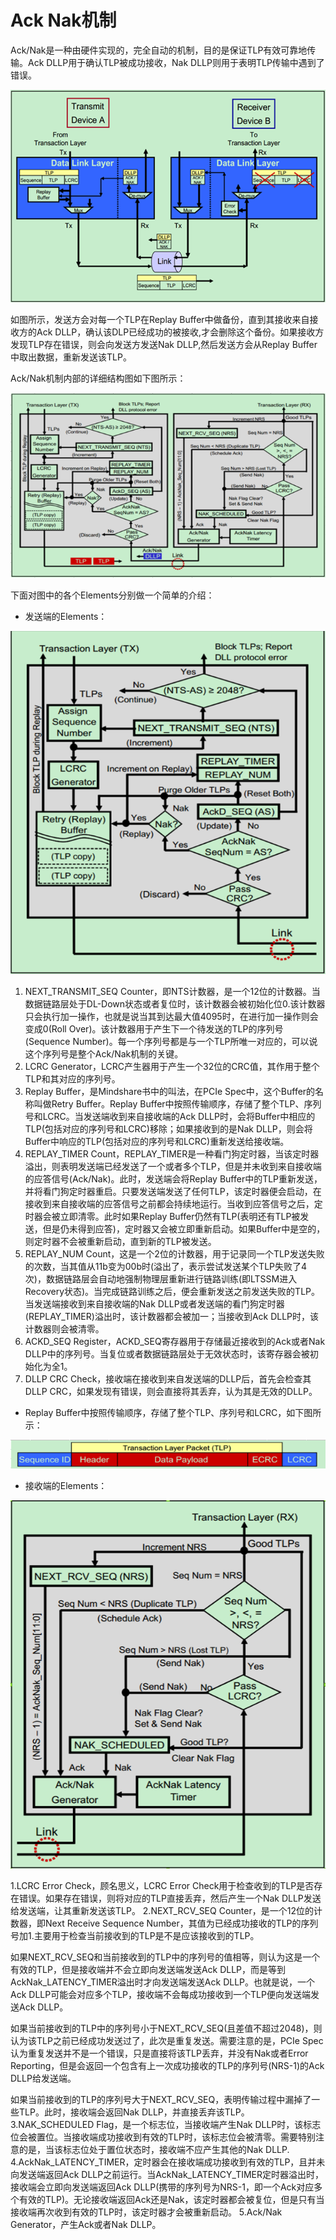 # Ack Nak机制
Ack/Nak是一种由硬件实现的，完全自动的机制，目的是保证TLP有效可靠地传输。Ack DLLP用于确认TLP被成功接收，Nak DLLP则用于表明TLP传输中遇到了错误。

![Ack_Nak机制1](./image/Ack_Nak%E6%9C%BA%E5%88%B61.png "Ack_Nak机制1")

如图所示，发送方会对每一个TLP在Replay Buffer中做备份，直到其接收来自接收方的Ack DLLP，确认该DLP已经成功的被接收,才会删除这个备份。如果接收方发现TLP存在错误，则会向发送方发送Nak DLLP,然后发送方会从Replay Buffer中取出数据，重新发送该TLP。

Ack/Nak机制内部的详细结构图如下图所示：

![Ack_Nak机制内部详细结构图](./image/Ack_Nak%E6%9C%BA%E5%88%B6%E5%86%85%E9%83%A8%E8%AF%A6%E7%BB%86%E7%BB%93%E6%9E%84%E5%9B%BE.png "Ack_Nak机制内部详细结构图")

下面对图中的各个Elements分别做一个简单的介绍：

- 发送端的Elements：

![发送端Elements](./image/%E5%8F%91%E9%80%81%E7%AB%AFElements.png "发送端Elements")

1. NEXT_TRANSMIT_SEQ Counter，即NTS计数器，是一个12位的计数器。当数据链路层处于DL-Down状态或者复位时，该计数器会被初始化位0.该计数器只会执行加一操作，也就是说当其到达最大值4095时，在进行加一操作则会变成0(Roll Over)。该计数器用于产生下一个待发送的TLP的序列号(Sequence Number)。每一个序列号都是与一个TLP所唯一对应的，可以说这个序列号是整个Ack/Nak机制的关键。
2. LCRC Generator，LCRC产生器用于产生一个32位的CRC值，其作用于整个TLP和其对应的序列号。
3. Replay Buffer，是Mindshare书中的叫法，在PCIe Spec中，这个Buffer的名称叫做Retry Buffer。Replay Buffer中按照传输顺序，存储了整个TLP、序列号和LCRC。当发送端收到来自接收端的Ack DLLP时，会将Buffer中相应的TLP(包括对应的序列号和LCRC)移除；如果接收到的是Nak DLLP，则会将Buffer中响应的TLP(包括对应的序列号和LCRC)重新发送给接收端。
4. REPLAY_TIMER Count，REPLAY_TIMER是一种看门狗定时器，当该定时器溢出，则表明发送端已经发送了一个或者多个TLP，但是并未收到来自接收端的应答信号(Ack/Nak)。此时，发送端会将Replay Buffer中的TLP重新发送，并将看门狗定时器重启。只要发送端发送了任何TLP，该定时器便会启动，在接收到来自接收端的应答信号之前都会持续地运行。当收到应答信号之后，定时器会被立即清零。此时如果Replay Buffer仍然有TLP(表明还有TLP被发送，但是仍未得到应答)，定时器又会被立即重新启动。如果Buffer中是空的，则定时器不会被重新启动，直到新的TLP被发送。
5. REPLAY_NUM Count，这是一个2位的计数器，用于记录同一个TLP发送失败的次数，当其值从11b变为00b时(溢出了，表示尝试发送某个TLP失败了4次)，数据链路层会自动地强制物理层重新进行链路训练(即LTSSM进入Recovery状态)。当完成链路训练之后，便会重新发送之前发送失败的TLP。当发送端接收到来自接收端的Nak DLLP或者发送端的看门狗定时器(REPLAY_TIMER)溢出时，该计数器都会被加一；当接收到Ack DLLP时，该计数器则会被清零。
6. ACKD_SEQ Register，ACKD_SEQ寄存器用于存储最近接收到的Ack或者Nak DLLP中的序列号。当复位或者数据链路层处于无效状态时，该寄存器会被初始化为全1。
7. DLLP CRC Check，接收端在接收到来自发送端的DLLP后，首先会检查其DLLP CRC，如果发现有错误，则会直接将其丢弃，认为其是无效的DLLP。
   
- Replay Buffer中按照传输顺序，存储了整个TLP、序列号和LCRC，如下图所示：

![Retry_Buffer结构图](./image/Retry_Buffer%E7%BB%93%E6%9E%84%E5%9B%BE.png "Retry_Buffer结构图")

- 接收端的Elements：
  
![接收端Elements](./image/%E6%8E%A5%E6%94%B6%E7%AB%AFElements.png "接收端Elements")

1.LCRC Error Check，顾名思义，LCRC Error Check用于检查收到的TLP是否存在错误。如果存在错误，则将对应的TLP直接丢弃，然后产生一个Nak DLLP发送给发送端，让其重新发送该TLP。
2.NEXT_RCV_SEQ Counter，是一个12位的计数器，即Next Receive Sequence Number，其值为已经成功接收的TLP的序列号加1.主要用于检查当前接收到的TLP是不是应该接收到的TLP。

如果NEXT_RCV_SEQ和当前接收到的TLP中的序列号的值相等，则认为这是一个有效的TLP，但是接收端并不会立即向发送端发送Ack DLLP，而是等到AckNak_LATENCY_TIMER溢出时才向发送端发送Ack DLLP。也就是说，一个Ack DLLP可能会对应多个TLP，接收端不会每成功接收到一个TLP便向发送端发送Ack DLLP。

如果当前接收到的TLP中的序列号小于NEXT_RCV_SEQ(且差值不超过2048)，则认为该TLP之前已经成功发送过了，此次是重复发送。需要注意的是，PCIe Spec认为重复发送并不是一个错误，只是直接将该TLP丢弃，并没有Nak或者Error Reporting，但是会返回一个包含有上一次成功接收的TLP的序列号(NRS-1)的Ack DLLP给发送端。

如果当前接收到的TLP的序列号大于NEXT_RCV_SEQ，表明传输过程中漏掉了一些TLP。此时，接收端会返回Nak DLLP，并直接丢弃该TLP。
3.NAK_SCHEDULED Flag，是一个标志位，当接收端产生Nak DLLP时，该标志位会被置位。当接收端成功接收到有效的TLP时，该标志位会被清零。需要特别注意的是，当该标志位处于置位状态时，接收端不应产生其他的Nak DLLP.
4.AckNak_LATENCY_TIMER，定时器会在接收端成功接收到有效的TLP，且并未向发送端返回Ack DLLP之前运行。当AckNak_LATENCY_TIMER定时器溢出时，接收端会立即向发送端返回Ack DLLP(携带的序列号为NRS-1，即一个Ack对应多个有效的TLP)。无论接收端返回Ack还是Nak，该定时器都会被复位，但是只有当接收端再次收到有效的TLP时，该定时器才会被重新启动。
5.Ack/Nak Generator，产生Ack或者Nak DLLP。
